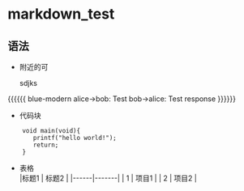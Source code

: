 markdown_test
=============
语法
------
* 附近的可

    sdjks 
   
{{{{{{ blue-modern
  alice->bob: Test
  bob->alice: Test response
}}}}}}


* 代码块
```
    void main(void){
       printf("hello world!");
       return;
    }
```

* 表格  
|标题1 | 标题2 |
|------|-------|
| 1    | 项目1 |
| 2    | 项目2 |
